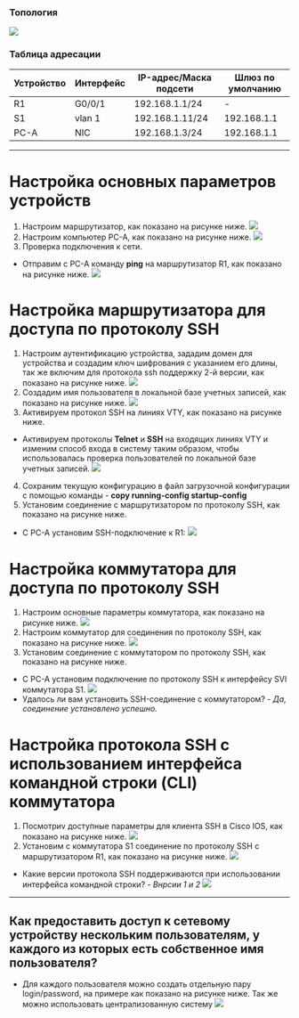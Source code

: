 ### Топология
![](https://github.com/devops-user/otus/blob/main/homeworks/homework_12/images/topology.png)

### Таблица адресации
| Устройство | Интерфейс | IP-адрес/Маска подсети | Шлюз по умолчанию |
--- | --- | --- | --- |
| R1 | G0/0/1 | 192.168.1.1/24 | - |
| S1 | vlan 1 | 192.168.1.11/24 | 192.168.1.1 |
| PC-A | NIC | 192.168.1.3/24 | 192.168.1.1 |
_________________________________________________________________________________
# Настройка основных параметров устройств
1. Настроим маршрутизатор, как показано на рисунке ниже.
![](https://github.com/devops-user/otus/blob/main/homeworks/homework_12/images/R1_cfg.png)
2. Настроим компьютер PC-A, как показано на рисунке ниже.
![](https://github.com/devops-user/otus/blob/main/homeworks/homework_12/images/PC-A_cfg.png)
3. Проверка подключения к сети.
  * Отправим с PC-A команду **ping** на маршрутизатор R1, как показано на рисунке ниже.
![](https://github.com/devops-user/otus/blob/main/homeworks/homework_12/images/ping.png)

# Настройка маршрутизатора для доступа по протоколу SSH
1. Настроим аутентификацию устройства, зададим домен для устройства и создадим ключ шифрования с указанием его длины, так же включим для протокола ssh поддержку 2-й версии, как показано на рисунке ниже.
![](https://github.com/devops-user/otus/blob/main/homeworks/homework_12/images/R1_key.png)
2. Создадим имя пользователя в локальной базе учетных записей, как показано на рисунке ниже.
![](https://github.com/devops-user/otus/blob/main/homeworks/homework_12/images/R1_login.png)
3. Активируем протокол SSH на линиях VTY, как показано на рисунке ниже.
  * Активируем протоколы **Telnet** и **SSH** на входящих линиях VTY и изменим способ входа в систему таким образом, чтобы использовалась проверка пользователей по локальной базе учетных записей.
![](https://github.com/devops-user/otus/blob/main/homeworks/homework_12/images/R1_vty.png)
4. Сохраним текущую конфигурацию в файл загрузочной конфигурации с помощью команды - **copy running-config startup-config**
5. Установим соединение с маршрутизатором по протоколу SSH, как показано на рисунке ниже.
  * С PC-A установим SSH-подключение к R1:
![](https://github.com/devops-user/otus/blob/main/homeworks/homework_12/images/PC-A_ssh.png)

# Настройка коммутатора для доступа по протоколу SSH
1. Настроим основные параметры коммутатора, как показано на рисунке ниже.
![](https://github.com/devops-user/otus/blob/main/homeworks/homework_12/images/S1_cfg.png)
2. Настроим коммутатор для соединения по протоколу SSH, как показано на рисунке ниже.
![](https://github.com/devops-user/otus/blob/main/homeworks/homework_12/images/S1_ssh.png)
3. Установим соединение с коммутатором по протоколу SSH, как показано на рисунке ниже.
  * С PC-A установим подключение по протоколу SSH к интерфейсу SVI коммутатора S1.
![](https://github.com/devops-user/otus/blob/main/homeworks/homework_12/images/S1_connect.png)
  * Удалось ли вам установить SSH-соединение с коммутатором? - *Да, соединение установлено успешно.*

# Настройка протокола SSH с использованием интерфейса командной строки (CLI) коммутатора
1. Посмотриv доступные параметры для клиента SSH в Cisco IOS, как показано на рисунке ниже.
![](https://github.com/devops-user/otus/blob/main/homeworks/homework_12/images/S1_ssh_view.png)
2. Установим с коммутатора S1 соединение по протоколу SSH с маршрутизатором R1, как показано на рисунке ниже.
![](https://github.com/devops-user/otus/blob/main/homeworks/homework_12/images/S1_ssh_R1.png)
  * Какие версии протокола SSH поддерживаются при использовании интерфейса командной строки? - *Внрсии 1 и 2*
![](https://github.com/devops-user/otus/blob/main/homeworks/homework_12/images/S1_ssh_version.png)
__________________________________________________________________________________________________
## Как предоставить доступ к сетевому устройству нескольким пользователям, у каждого из которых есть собственное имя пользователя?
  * Для каждого пользователя можно создать отдельную пару login/password, на примере как показано на рисунке ниже. Так же можно использовать централизованную систему 
![](https://github.com/devops-user/otus/blob/main/homeworks/homework_12/images/users.png)
